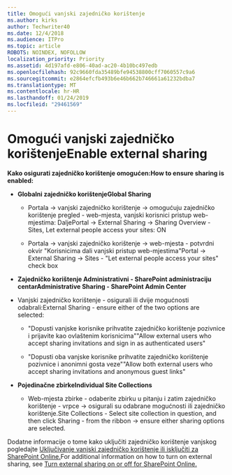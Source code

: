 ```yaml
---
title: Omogući vanjski zajedničko korištenje
ms.author: kirks
author: Techwriter40
ms.date: 12/4/2018
ms.audience: ITPro
ms.topic: article
ROBOTS: NOINDEX, NOFOLLOW
localization_priority: Priority
ms.assetid: 4d197afd-e806-40ad-ac20-4b10bc497edb
ms.openlocfilehash: 92c9660fda35489bfe94538800cff7060557c9a6
ms.sourcegitcommit: e2864efcfb493b6e46b662b746661a61232bdba7
ms.translationtype: MT
ms.contentlocale: hr-HR
ms.lasthandoff: 01/24/2019
ms.locfileid: "29461569"
---
```

# <a name="enable-external-sharing"></a><span data-ttu-id="34fa0-102">Omogući vanjski zajedničko korištenje</span><span class="sxs-lookup"><span data-stu-id="34fa0-102">Enable external sharing</span></span>

 <span data-ttu-id="34fa0-103">**Kako osigurati zajedničko korištenje omogućen:**</span><span class="sxs-lookup"><span data-stu-id="34fa0-103">**How to ensure sharing is enabled:**</span></span>
  
- <span data-ttu-id="34fa0-104">**Globalni zajedničko korištenje**</span><span class="sxs-lookup"><span data-stu-id="34fa0-104">**Global Sharing**</span></span>
    
  - <span data-ttu-id="34fa0-105">Portala -\> vanjski zajedničko korištenje -\> omogućuju zajedničko korištenje pregled - web-mjesta, vanjski korisnici pristup web-mjestima: Dalje</span><span class="sxs-lookup"><span data-stu-id="34fa0-105">Portal -\> External Sharing -\> Sharing Overview - Sites, Let external people access your sites: ON</span></span>
    
  - <span data-ttu-id="34fa0-106">Portala -\> vanjski zajedničko korištenje -\> web-mjesta - potvrdni okvir "Korisnicima dali vanjski pristup web-mjestima"</span><span class="sxs-lookup"><span data-stu-id="34fa0-106">Portal -\> External Sharing -\> Sites - "Let external people access your sites" check box</span></span>
    
- <span data-ttu-id="34fa0-107">**Zajedničko korištenje Administrativni - SharePoint administraciju centar**</span><span class="sxs-lookup"><span data-stu-id="34fa0-107">**Administrative Sharing - SharePoint Admin Center**</span></span>
    
- <span data-ttu-id="34fa0-108">Vanjski zajedničko korištenje - osigurali ili dvije mogućnosti odabrali:</span><span class="sxs-lookup"><span data-stu-id="34fa0-108">External Sharing - ensure either of the two options are selected:</span></span>
    
  - <span data-ttu-id="34fa0-109">"Dopusti vanjske korisnike prihvatite zajedničko korištenje pozivnice i prijavite kao ovlaštenim korisnicima"</span><span class="sxs-lookup"><span data-stu-id="34fa0-109">"Allow external users who accept sharing invitations and sign in as authenticated users"</span></span>
    
  - <span data-ttu-id="34fa0-110">"Dopusti oba vanjske korisnike prihvatite zajedničko korištenje pozivnice i anonimni gosta veze"</span><span class="sxs-lookup"><span data-stu-id="34fa0-110">"Allow both external users who accept sharing invitations and anonymous guest links"</span></span>
    
- <span data-ttu-id="34fa0-111">**Pojedinačne zbirke**</span><span class="sxs-lookup"><span data-stu-id="34fa0-111">**Individual Site Collections**</span></span>
    
  - <span data-ttu-id="34fa0-112">Web-mjesta zbirke - odaberite zbirku u pitanju i zatim zajedničko korištenje - vrpce -\> osigurali su odabrane mogućnosti ili zajedničko korištenje.</span><span class="sxs-lookup"><span data-stu-id="34fa0-112">Site Collections - Select site collection in question, and then click Sharing - from the ribbon -\> ensure either sharing options are selected.</span></span>
    
<span data-ttu-id="34fa0-113">Dodatne informacije o tome kako uključiti zajedničko korištenje vanjskog pogledajte [Uključivanje vanjski zajedničko korištenje ili isključiti za SharePoint Online.](https://go.microsoft.com/fwlink/?linkid=2047681&amp;clcid=0x409)</span><span class="sxs-lookup"><span data-stu-id="34fa0-113">For additional information on how to turn on external sharing, see [Turn external sharing on or off for SharePoint Online.](https://go.microsoft.com/fwlink/?linkid=2047681&amp;clcid=0x409)</span></span>
  

